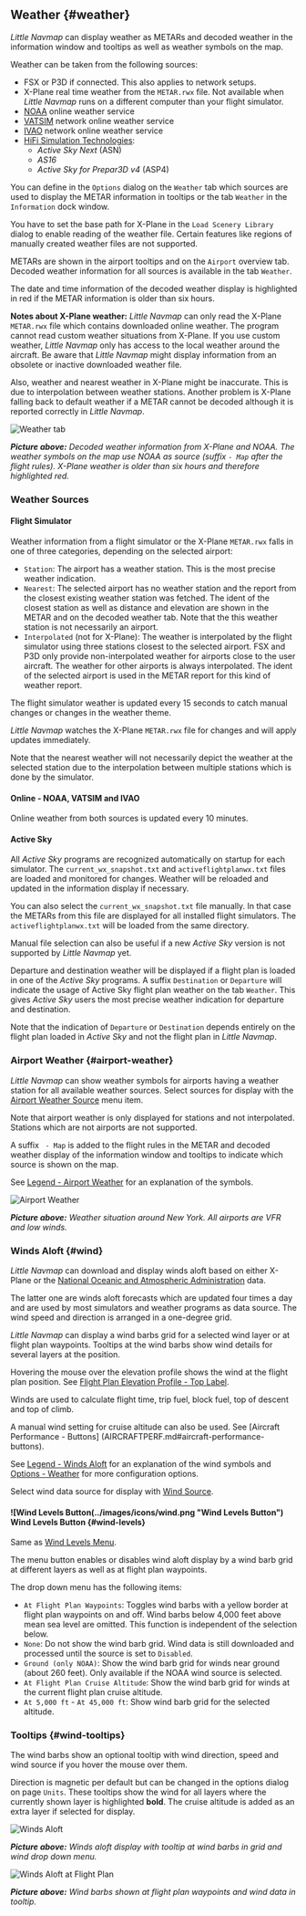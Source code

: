 ## Weather {#weather}

_Little Navmap_ can display weather as METARs and decoded weather in the information window and tooltips as well as weather symbols on the map.

Weather can be taken from the following sources:

* FSX or P3D if connected. This also applies to network setups.
* X-Plane real time weather from the `METAR.rwx` file. Not available when _Little Navmap_ runs on a different computer than your flight simulator.
* [NOAA](https://www.weather.gov) online weather service
* [VATSIM](https://www.vatsim.net) network online weather service
* [IVAO](https://www.ivao.aero) network online weather service
* [HiFi Simulation Technologies](http://www.hifisimtech.com):
  * _Active Sky Next_ \(ASN\)
  * _AS16_
  * _Active Sky for Prepar3D v4_ \(ASP4\)

You can define in the `Options` dialog on the `Weather` tab which sources are used to display the METAR information in tooltips or the tab `Weather` in the `Information` dock window.

You have to set the base path for X-Plane in the `Load Scenery Library` dialog to enable reading of the weather file. Certain features like regions of manually created weather files are not supported.

METARs are shown in the airport tooltips and on the `Airport` overview tab. Decoded weather information for all sources is available in the tab `Weather`.

The date and time information of the decoded weather display is highlighted in red if the METAR information is older than six hours.

**Notes about X-Plane weather:**
*Little Navmap* can only read the X-Plane `METAR.rwx` file which contains downloaded online weather. The program cannot read custom weather situations from X-Plane. If you use custom weather, *Little Navmap* only has access to the local weather around the aircraft. Be aware that *Little Navmap* might display information from an obsolete or inactive downloaded weather file.

Also, weather and nearest weather in X-Plane might be inaccurate. This is due to interpolation between weather stations. Another problem is X-Plane falling back to default weather if a METAR cannot be decoded although it is reported correctly in _Little Navmap_.

![Weather tab](../images/weather.jpg "Weather tab")

_**Picture above:** Decoded weather information from X-Plane and NOAA. The weather symbols on the map use NOAA as source \(suffix _`- Map`_ after the flight rules\). X-Plane weather is older than six hours and therefore highlighted red._

### Weather Sources

#### Flight Simulator

Weather information from a flight simulator or the X-Plane `METAR.rwx` falls in one of three categories, depending on the selected airport:

* `Station`: The airport has a weather station. This is the most precise weather indication.
* `Nearest`: The selected airport has no weather station and the report from the closest existing weather station was fetched. The ident of the closest station as well as distance and elevation are shown in the METAR and on the decoded weather tab. Note that the this weather station is not necessarily an airport.
* `Interpolated` \(not for X-Plane\): The weather is interpolated by the flight simulator using three stations closest to the selected airport. FSX and P3D only provide non-interpolated weather for airports close to the user aircraft. The weather for other airports is always interpolated. The ident of the selected airport is used in the METAR report for this kind of weather report.

The flight simulator weather is updated every 15 seconds to catch manual changes or changes in the weather theme.

*Little Navmap* watches the X-Plane `METAR.rwx` file for changes and will apply updates immediately.

Note that the nearest weather will not necessarily depict the weather at the selected station due to the interpolation between multiple stations which is done by the simulator.

#### Online - NOAA, VATSIM and IVAO

Online weather from both sources is updated every 10 minutes.

#### Active Sky

All _Active Sky_ programs are recognized automatically on startup for each simulator.
The `current_wx_snapshot.txt` and `activeflightplanwx.txt` files are loaded and monitored for changes. Weather will be reloaded and updated in the
information display if necessary.

You can also select the `current_wx_snapshot.txt` file manually. In that case the
METARs from this file are displayed for all installed flight simulators. The `activeflightplanwx.txt` will be loaded from the same directory.

Manual file selection can also be useful if a new _Active Sky_ version is not supported by _Little Navmap_ yet.

Departure and destination weather will be displayed if a flight plan is loaded in one of the
_Active Sky_ programs. A suffix `Destination` or `Departure` will indicate the usage of Active Sky flight plan weather
on the tab `Weather`. This gives _Active Sky_ users the most precise weather indication for departure and destination.

Note that the indication of `Departure` or `Destination` depends entirely on the flight plan loaded in _Active Sky_ and not the flight plan in _Little Navmap_.

### Airport Weather {#airport-weather}

_Little Navmap_ can show weather symbols for airports having a weather station for all available weather sources. Select sources for display with the [Airport Weather Source](MENUS.md#airport-weather-source) menu item.

Note that airport weather is only displayed for stations and not interpolated. Stations which are not airports are not supported.

A suffix ` - Map` is added to the flight rules in the METAR and decoded weather display of the information window and tooltips to indicate which source is shown on the map.

See [Legend - Airport Weather](LEGEND.md#airport-weather) for an explanation of the symbols.

![Airport Weather](../images/weather_map.jpg "Weather tab")

_**Picture above:** Weather situation around New York. All airports are VFR and low winds._

### Winds Aloft {#wind}

_Little Navmap_ can download and display winds aloft based on either X-Plane or the [National Oceanic and Atmospheric Administration](https://www.noaa.gov/) data. 

The latter one are winds aloft forecasts which are updated four times a day and are used by most simulators and weather programs as data source. The wind speed and direction is arranged in a one-degree grid.

_Little Navmap_ can display a wind barbs grid for a selected wind layer or at flight plan waypoints. Tooltips at the wind barbs show wind details for several layers at the position.

Hovering the mouse over the elevation profile shows the wind at the flight plan position. See [Flight Plan Elevation Profile - Top Label](PROFILE.md#top-label).

Winds are used to calculate flight time, trip fuel, block fuel, top of descent and top of climb.

A manual wind setting for cruise altitude can also be used. See [Aircraft Performance - Buttons] (AIRCRAFTPERF.md#aircraft-performance-buttons).

See [Legend - Winds Aloft](LEGEND.md#high-alt-wind) for an explanation of the wind symbols and [Options - Weather](OPTIONS.md#weather) for more configuration options.

Select wind data source for display with [Wind Source](MENUS.md#wind-source).

#### ![Wind Levels Button(../images/icons/wind.png "Wind Levels Button") Wind Levels Button {#wind-levels}

Same as [Wind Levels Menu](MENUS.md#wind-levels).

The menu button enables or disables wind aloft display by a wind barb grid at different layers as well as at flight plan waypoints.

The drop down menu has the following items:

* `At Flight Plan Waypoints`: Toggles wind barbs with a yellow border at flight plan waypoints on and off. Wind barbs below 4,000 feet above mean sea level are omitted. This function is independent of the selection below.
* `None`: Do not show the wind barb grid. Wind data is still downloaded and processed until the source is set to `Disabled`.
* `Ground (only NOAA)`: Show the wind barb grid for winds near ground (about 260 feet). Only available if the NOAA wind source is selected.
* `At Flight Plan Cruise Altitude`: Show the wind barb grid for winds at the current flight plan cruise altitude.
* `At 5,000 ft` - `At 45,000 ft`: Show wind barb grid for the selected altitude.

### Tooltips {#wind-tooltips}

The wind barbs show an optional tooltip with wind direction, speed and wind source if you hover the mouse over them.

Direction is magnetic per default but can be changed in the options dialog on page `Units`. These tooltips show the wind for all layers where the currently shown layer is highlighted **bold**. The cruise altitude is added as an extra layer if selected for display.

![Winds Aloft](../images/wind.jpg "Winds Aloft")

_**Picture above:** Winds aloft display with tooltip at wind barbs in grid and wind drop down menu._

![Winds Aloft at Flight Plan](../images/wind_route.jpg "Winds Aloft at Flight Plan")

_**Picture above:** Wind barbs shown at flight plan waypoints and wind data in tooltip._
